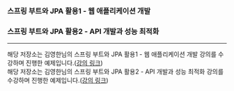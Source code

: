 ### 스프링 부트와 JPA 활용1 - 웹 애플리케이션 개발
### 스프링 부트와 JPA 활용2 - API 개발과 성능 최적화
*** 
해당 저장소는 김영한님의 스프링 부트와 JPA 활용1 - 웹 애플리케이션 개발 강의를 수강하며 진행한 예제입니다.([강의 링크](https://www.inflearn.com/course/%EC%8A%A4%ED%94%84%EB%A7%81%EB%B6%80%ED%8A%B8-JPA-%ED%99%9C%EC%9A%A9-1))  
해당 저장소는 김영한님의 스프링 부트와 JPA 활용2 - API 개발과 성능 최적화 강의를 수강하며 진행한 예제입니다.([강의 링크](https://www.inflearn.com/course/%EC%8A%A4%ED%94%84%EB%A7%81%EB%B6%80%ED%8A%B8-JPA-API%EA%B0%9C%EB%B0%9C-%EC%84%B1%EB%8A%A5%EC%B5%9C%EC%A0%81%ED%99%94))